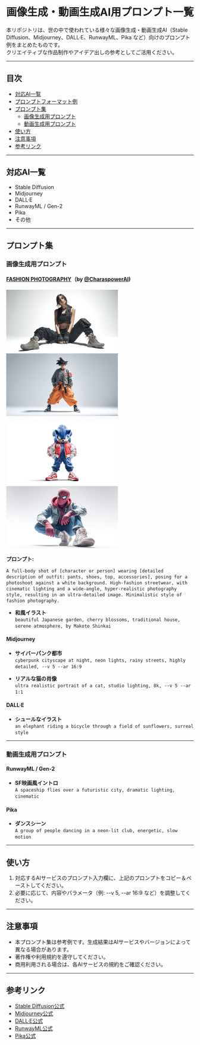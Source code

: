 # 画像生成・動画生成AI用プロンプト一覧

本リポジトリは、世の中で使われている様々な画像生成・動画生成AI（Stable Diffusion、Midjourney、DALL·E、RunwayML、Pika など）向けのプロンプト例をまとめたものです。  
クリエイティブな作品制作やアイデア出しの参考としてご活用ください。

---

## 目次

- [対応AI一覧](#対応ai一覧)
- [プロンプトフォーマット例](#プロンプトフォーマット例)
- [プロンプト集](#プロンプト集)
  - [画像生成用プロンプト](#画像生成用プロンプト)
  - [動画生成用プロンプト](#動画生成用プロンプト)
- [使い方](#使い方)
- [注意事項](#注意事項)
- [参考リンク](#参考リンク)

---

## 対応AI一覧

- Stable Diffusion
- Midjourney
- DALL·E
- RunwayML / Gen-2
- Pika
- その他

---




## プロンプト集

### 画像生成用プロンプト

#### [FASHION PHOTOGRAPHY]([https://x.com/ZHO_ZHO_ZHO/status/1958539464994959715](https://x.com/CharaspowerAI/status/1977773842425643106))（by [@CharaspowerAI](https://x.com/CharaspowerAI))

<img src="b85994b7fc7f530e27ec78e511b83db8.png" width="300"><img src="a5b255f26b554e6e4d443f2c1495df42.png" width="300">

<img src="c1dea1a2f247e7abfd9829f313c8751e.png" width="300"><img src="6439b254d319d6f51ffe82501d820a13.png" width="300">


**プロンプト:**

```
A full-body shot of [character or person] wearing [detailed description of outfit: pants, shoes, top, accessories], posing for a photoshoot against a white background. High-fashion streetwear, with cinematic lighting and a wide-angle, hyper-realistic photography style, resulting in an ultra-detailed image. Minimalistic style of fashion photography.
```


- **和風イラスト**  
  `beautiful Japanese garden, cherry blossoms, traditional house, serene atmosphere, by Makoto Shinkai`

#### Midjourney
- **サイバーパンク都市**  
  `cyberpunk cityscape at night, neon lights, rainy streets, highly detailed, --v 5 --ar 16:9`

- **リアルな猫の肖像**  
  `ultra realistic portrait of a cat, studio lighting, 8k, --v 5 --ar 1:1`

#### DALL·E
- **シュールなイラスト**  
  `an elephant riding a bicycle through a field of sunflowers, surreal style`

---

### 動画生成用プロンプト

#### RunwayML / Gen-2
- **SF映画風イントロ**  
  `A spaceship flies over a futuristic city, dramatic lighting, cinematic`

#### Pika
- **ダンスシーン**  
  `A group of people dancing in a neon-lit club, energetic, slow motion`

---

## 使い方

1. 対応するAIサービスのプロンプト入力欄に、上記のプロンプトをコピー＆ペーストしてください。
2. 必要に応じて、内容やパラメータ（例: --v 5, --ar 16:9 など）を調整してください。

---

## 注意事項

- 本プロンプト集は参考例です。生成結果はAIサービスやバージョンによって異なる場合があります。
- 著作権や利用規約を遵守してください。
- 商用利用される場合は、各AIサービスの規約をご確認ください。

---

## 参考リンク

- [Stable Diffusion公式](https://stability.ai/)
- [Midjourney公式](https://www.midjourney.com/)
- [DALL·E公式](https://openai.com/dall-e-2/)
- [RunwayML公式](https://runwayml.com/)
- [Pika公式](https://pika.art/)
